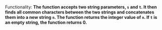 Functionality: **The function accepts two string parameters, `s` and `t`. It then finds all common characters between the two strings and concatenates them into a new string `n`. The function returns the integer value of `n`. If `t` is an empty string, the function returns 0.**